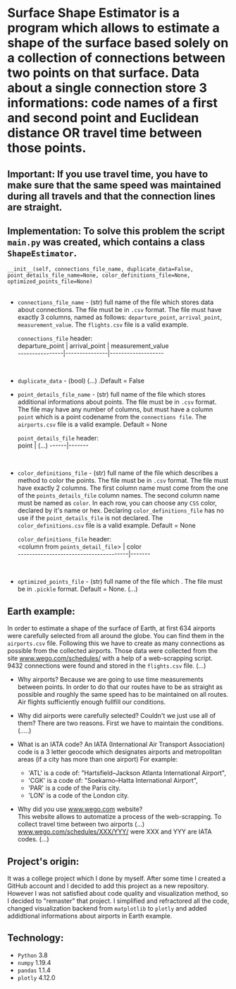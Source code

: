 # Surface Shape Estimator is a program which allows to estimate a shape of the surface based solely on a collection of connections between two points on that surface. Data about a single connection store 3 informations: code names of a first and second point and Euclidean distance OR travel time between those points.

## Important: If you use travel time, you have to make sure that the same speed was maintained during all travels and that the connection lines are straight.

## Implementation: To solve this problem the script ```main.py``` was created, which contains a class ```ShapeEstimator```.  
```__init__(self, connections_file_name, duplicate_data=False, point_details_file_name=None, color_definitions_file=None, optimized_points_file=None)```  
<br>
* ```connections_file_name``` - (str) full name of the file which stores data about connections. The file must be in ```.csv``` format. The file must have exactly 3 columns, named as follows: ```departure_point```, ```arrival_point```, ```measurement_value```. The ```flights.csv``` file is a valid example.
 
  ```connections_file``` header:  
  departure_point | arrival_point | measurement_value  
  ----------------|---------------|-------------------
<br>

* ```duplicate_data``` - (bool) (...) .Default = False  


* ```point_details_file_name``` - (str) full name of the file which stores additional informations about points. The file must be in ```.csv``` format. The file may have any number of columns, but must have a column ```point``` which is a point codename from the ```connections file```.  The ```airports.csv``` file is a valid example. Default = None

  ```point_details_file``` header:  
  point | (...)
  ------|------- 
<br>
  
* ```color_definitions_file``` - (str) full name of the file which describes a method to color the points. The file must be in ```.csv``` format. The file must have exactly 2 columns. The first column name must come from the one of the ```points_details_file``` column names. The second column name must be named as ```color```. In each row, you can choose any ```CSS``` color, declared by it's name or hex. Declaring ```color_definitions_file``` has no use if the ```point_details_file``` is not declared. The ```color_definitions.csv``` file is a valid example. Default = None  

  ```color_definitions_file``` header:  
  <column from ```points_detail_file```> | color  
  ---------------------------------------|-------  
<br>

* ```optimized_points_file``` - (str) full name of the file which . The file must be in ```.pickle``` format. Default = None. (...)  

## Earth example:
In order to estimate a shape of the surface of Earth, at first 634 airports were carefully selected from all around the globe. You can find them in the ```airports.csv``` file. Following this we have to create as many connections as possible from the collected airports. Those data were collected from the site www.wego.com/schedules/ with a help of a web-scrapping script. 9432 connections were found and stored in the ```flights.csv``` file. (...)

* Why airports? 
Because we are going to use time measurements between points. In order to do that our routes have to be as straight as possible and roughly the same speed has to be maintained on all routes. Air flights sufficiently enough fullfill our conditions.

* Why did airports were carefully selected? Couldn't we just use all of them?
There are two reasons. First we have to maintain the conditions.(.....)

* What is an IATA code?
An IATA (International Air Transport Association) code is a 3 letter geocode which designates airports and metropolitan areas (if a city has more than one airport)
For example:
  * 'ATL' is a code of: "Hartsfield–Jackson Atlanta International Airport",
  * 'CGK' is a code of: "Soekarno–Hatta International Airport",
  * 'PAR' is a code of the Paris city.
  * 'LON' is a code of the London city.

* Why did you use www.wego.com website?  
This website allows to automatize a process of the web-scrapping. To collect travel time between two airports (...)   www.wego.com/schedules/XXX/YYY/  were XXX and YYY are IATA codes. (...)

## Project's origin:
It was a college project which I done by myself. After some time I created a GitHub account and I decided to add this project as a new repository. However I was not satisfied about code quality and visualization method, so I decided to "remaster" that project. I simplified and refractored all the code, changed visualization backend from ```matplotlib``` to ```plotly``` and added addidtional informations about airports in Earth example.

## Technology:   
* ```Python``` 3.8  
* ```numpy``` 1.19.4  
* ```pandas``` 1.1.4 
* ```plotly``` 4.12.0
